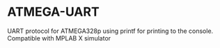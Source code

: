 # ATMEGA-UART
UART protocol for  ATMEGA328p  using printf for printing to the console. Compatible with  MPLAB X simulator
